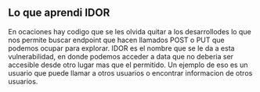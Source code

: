 ## Lo que aprendi IDOR
En ocaciones hay codigo que se les olvida quitar a los desarrollodes lo que nos permite buscar endpoint que hacen llamados POST o PUT que podemos ocupar para explorar. IDOR es el nombre que se le da a esta vulnerabilidad, en donde podemos acceder a data que no deberia ser accesible desde otro lugar mas que el permitido. Un ejemplo de eso es un usuario que puede llamar a otros usuarios o encontrar informacion de otros usuarios. 

